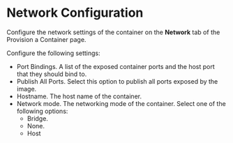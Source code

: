 # Network Configuration #

Configure the network settings of the container on the **Network** tab of the Provision a Container page. 

Configure the following settings:

- Port Bindings. A list of the exposed container ports and the host port that they should bind to. 
- Publish All Ports. Select this option to publish all ports exposed by the image.
- Hostname. The host name of the container.
- Network mode. The networking mode of the container. Select one of the following options:
    - Bridge.
    - None.
    - Host
